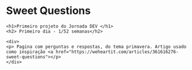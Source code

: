# Sweet Questions

    <h1>Primeiro projeto do Jornada DEV </h1>
    <h2> Primeiro dia - 1/52 semanas</h2>

    <div> 
    <p> Pagina com perguntas e respostas, do tema primavera. Artigo usado como inspiração <a href="https://weheartit.com/articles/361616276-sweet-questions"></p>
    </div>
    

